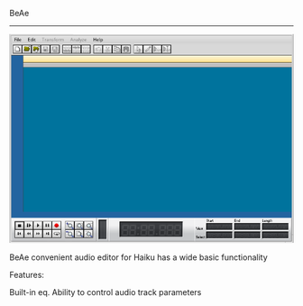BeAe
<hr></hr>

![Screen](Screenshot.png)

BeAe convenient audio editor for Haiku has a wide basic functionality

Features:

Built-in eq.
Ability to control audio track parameters
